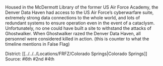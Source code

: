 Housed in the McDermott Library of the former US Air Force Academy, the Denver Data Haven had access to the US Air Force’s cyberwarfare suite, extremely strong data connections to the whole world, and lots of redundant systems to ensure operation even in the event of a cataclysm. Unfortunately, no one could have built a site to withstand the attacks of Ghostwalker. When Ghostwalker razed the Denver Data Haven, all personnel were considered killed in action. (this is counter to what the timeline mentions in False Flag)

District: [[../../../Locations/FRFZ/Colorado Springs|Colorado Springs]]
Source: #6th #2nd #4th 